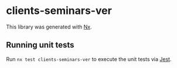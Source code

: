# clients-seminars-ver

This library was generated with [Nx](https://nx.dev).

## Running unit tests

Run `nx test clients-seminars-ver` to execute the unit tests via [Jest](https://jestjs.io).
